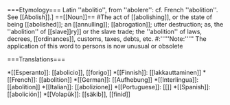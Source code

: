 ===Etymology===
Latin ''abolitio'', from ''abolere'': cf. French ''abolition''. See [[Abolish]].] 
==[[Noun]]==
#The act of [[abolishing]], or the state of being [[abolished]]; an [[annulling]]; [[abrogation]]; utter destruction; as, the ''abolition'' of [[slave]]ry]] or the slave trade; the ''abolition'' of laws, decrees, [[ordinances]], customs, taxes, debts, etc.
#:'''''Note:''''' The application of this word to persons is now unusual or obsolete

===Translations===

*[[Esperanto]]: [[abolicio]], [[forigo]] 
*[[Finnish]]: [[lakkauttaminen]]
*[[French]]: [[abolition]]
*[[German]]: [[Aufhebung]]
*[[Interlingua]]: [[abolition]] 
*[[Italian]]: [[abolizione]] 
*[[Portuguese]]: [[]] 
*[[Spanish]]: [[abolición]]
*[[Volapük]]: [[säkib]], [[finid]]